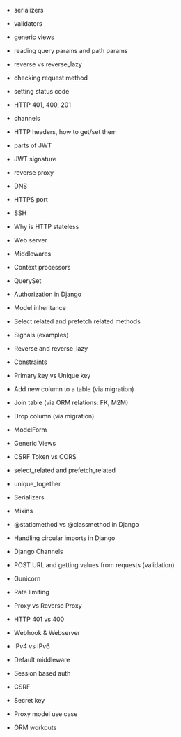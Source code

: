 - serializers
- validators
- generic views
- reading query params and path params
- reverse vs reverse_lazy
- checking request method
- setting status code
- HTTP 401, 400, 201
- channels
- HTTP headers, how to get/set them
- parts of JWT
- JWT signature
- reverse proxy
- DNS
- HTTPS port
- SSH

- Why is HTTP stateless
- Web server
- Middlewares
- Context processors
- QuerySet
- Authorization in Django
- Model inheritance
- Select related and prefetch related methods
- Signals (examples)
- Reverse and reverse_lazy
- Constraints
- Primary key vs Unique key
- Add new column to a table (via migration)
- Join table (via ORM relations: FK, M2M)
- Drop column (via migration)

- ModelForm
- Generic Views
- CSRF Token vs CORS
- select_related and prefetch_related
- unique_together
- Serializers
- Mixins
- @staticmethod vs @classmethod in Django
- Handling circular imports in Django
- Django Channels
- POST URL and getting values from requests (validation)
- Gunicorn
- Rate limiting
- Proxy vs Reverse Proxy
- HTTP 401 vs 400
- Webhook & Webserver
- IPv4 vs IPv6

- Default middleware
- Session based auth
- CSRF
- Secret key
- Proxy model use case
- ORM workouts
